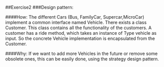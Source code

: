 ##Exercise2
###Design pattern:

####How:
The different Cars (Bus, FamilyCar, Supercar,MicroCar) implement a common interface named Vehicle.
There exists a class Customer. This class contains all the functionality 
of the customers. A customer has a ride method, which takes an instance of Type vehicle
as input. So the concrete Vehicle implementation is encapsulated from the Customer.

####Why:
If we want to add more Vehicles in the future or remove some obsolete ones, this 
can be easily done, using the strategy design pattern.